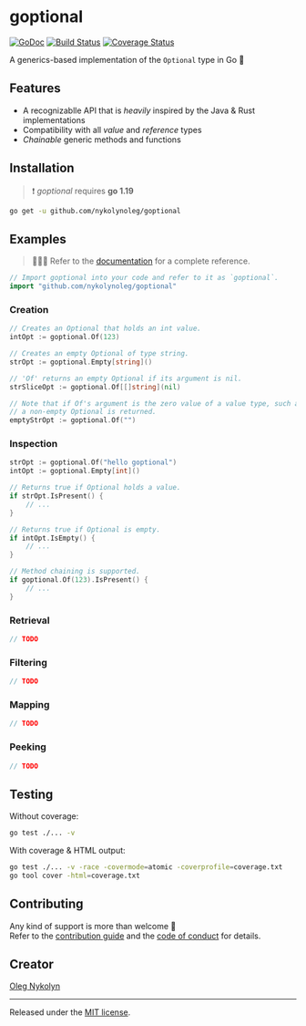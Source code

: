 # goptional

[![GoDoc][doc-img]][doc] [![Build Status][ci-img]][ci] [![Coverage Status][cov-img]][cov]

A generics-based implementation of the `Optional` type in Go 🚀

## Features

- A recognizablle API that is *heavily* inspired by the Java & Rust implementations
- Compatibility with all *value* and *reference* types
- *Chainable* generic methods and functions

## Installation

> ❗️ *goptional* requires **go 1.19**

```bash
go get -u github.com/nykolynoleg/goptional
```

## Examples

> 👨🏻‍💻 Refer to the [documentation](https://pkg.go.dev/github.com/nykolynoleg/goptional) for a complete reference.

```go
// Import goptional into your code and refer to it as `goptional`.
import "github.com/nykolynoleg/goptional"
```

### Creation

```go
// Creates an Optional that holds an int value.
intOpt := goptional.Of(123)

// Creates an empty Optional of type string.
strOpt := goptional.Empty[string]()

// 'Of' returns an empty Optional if its argument is nil.
strSliceOpt := goptional.Of[[]string](nil)

// Note that if Of's argument is the zero value of a value type, such as ("", false, 0),
// a non-empty Optional is returned.
emptyStrOpt := goptional.Of("")
```

### Inspection

```go
strOpt := goptional.Of("hello goptional")
intOpt := goptional.Empty[int]()

// Returns true if Optional holds a value.
if strOpt.IsPresent() {
    // ...
}

// Returns true if Optional is empty.
if intOpt.IsEmpty() {
    // ...
}

// Method chaining is supported.
if goptional.Of(123).IsPresent() {
    // ...
}
```

### Retrieval

```go
// TODO
```

### Filtering

```go
// TODO
```

### Mapping

```go
// TODO
```

### Peeking

```go
// TODO
```

## Testing

Without coverage:

```bash
go test ./... -v
```

With coverage & HTML output:

```bash
go test ./... -v -race -covermode=atomic -coverprofile=coverage.txt
go tool cover -html=coverage.txt
```

## Contributing

Any kind of support is more than welcome 🤝  
Refer to the [contribution guide](CONTRIBUTING.md) and the [code of conduct](CODE_OF_CONDUCT.md) for details.

## Creator

[Oleg Nykolyn](https://linktr.ee/lgnk)

---

Released under the [MIT license](LICENSE.txt).

[doc-img]: https://pkg.go.dev/badge/github.com/nykolynoleg/goptional
[doc]: https://pkg.go.dev/github.com/nykolynoleg/goptional
[ci-img]: https://github.com/nykolynoleg/goptional/actions/workflows/go.yml/badge.svg
[ci]: https://github.com/nykolynoleg/goptional/actions/workflows/go.yml
[cov-img]: https://codecov.io/gh/nykolynoleg/goptional/branch/master/graph/badge.svg
[cov]: https://codecov.io/gh/nykolynoleg/goptional

